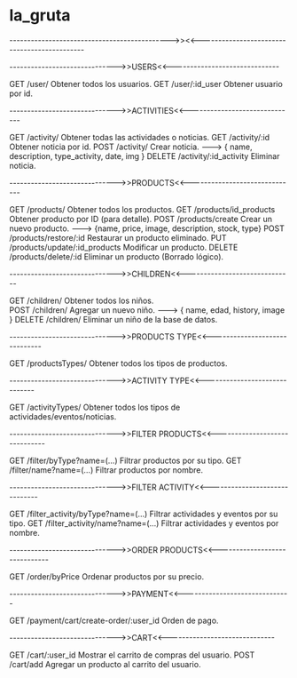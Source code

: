 # la_gruta


--------------------------------------------->><RUTAS><<---------------------------------------------

------------------------------>>USERS<<------------------------------

GET	    /user/  		      	Obtener todos los usuarios.
GET	    /user/:id_user  		Obtener usuario por id.

------------------------------>>ACTIVITIES<<------------------------------

GET	    /activity/ 		        Obtener todas las actividades o noticias.
GET	    /activity/:id  		Obtener noticia por id.
POST	    /activity/  		Crear noticia. ---> { name, description, type_activity, date, img }
DELETE	    /activity/:id_activity  	Eliminar noticia.

------------------------------>>PRODUCTS<<------------------------------

GET	    /products/			                Obtener todos los productos.
GET	    /products/id_products 		      	Obtener producto por ID (para detalle).
POST 	    /products/create		            	Crear un nuevo producto. ---> {name, price, image, description, stock, type}
POST	    /products/restore/:id		        Restaurar un producto eliminado.
PUT	    /products/update/:id_products 		Modificar un producto.
DELETE	    /products/delete/:id		        Eliminar un producto (Borrado lógico).

------------------------------>>CHILDREN<<------------------------------

GET	    /children/	  	Obtener todos los niños.	
POST	    /children/	  	Agregar un nuevo niño. ---> { name, edad, history, image }
DELETE	    /children/	  	Eliminar un niño de la base de datos.

------------------------------>>PRODUCTS TYPE<<------------------------------

GET 	/productsTypes/		Obtener todos los tipos de productos.

------------------------------>>ACTIVITY TYPE<<------------------------------

GET	    /activityTypes/	    Obtener todos los tipos de actividades/eventos/noticias.

------------------------------>>FILTER PRODUCTS<<------------------------------

GET	    /filter/byType?name=(...)	  	  Filtrar productos por su tipo.
GET	    /filter/name?name=(...)		  Filtrar productos por nombre.

------------------------------>>FILTER ACTIVITY<<------------------------------

GET 	    /filter_activity/byType?name=(...)	    Filtrar actividades y eventos por su tipo.
GET	    /filter_activity/name?name=(...)	    Filtrar actividades y eventos por nombre.

------------------------------>>ORDER PRODUCTS<<------------------------------

GET 	    /order/byPrice		   	    Ordenar productos por su precio.

------------------------------>>PAYMENT<<------------------------------

GET	    /payment/cart/create-order/:user_id	        Orden de pago.

------------------------------>>CART<<------------------------------

GET	    /cart/:user_id		Mostrar el carrito de compras del usuario.
POST	    /cart/add		        Agregar un producto al carrito del usuario.
